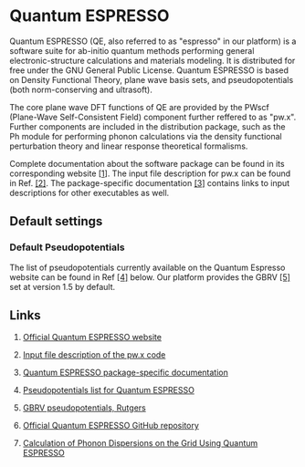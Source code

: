 # Quantum ESPRESSO

Quantum ESPRESSO (QE, also referred to as "espresso" in our platform) is a software suite for ab-initio quantum methods performing general electronic-structure calculations and materials modeling. It is distributed for free under the GNU General Public License. Quantum ESPRESSO is based on Density Functional Theory, plane wave basis sets, and pseudopotentials (both norm-conserving and ultrasoft). 

The core plane wave DFT functions of QE are provided by the PWscf (Plane-Wave Self-Consistent Field) component further reffered to as "pw.x". Further components are included in the distribution package, such as the Ph module for performing phonon calculations via the density functional perturbation theory and linear response theoretical formalisms.

Complete documentation about the software package can be found in its corresponding website [[1](#links)]. The input file description for pw.x can be found in Ref. [[2]](#links). The package-specific documentation [[3]](#links) contains links to input descriptions for other executables as well.

## Default settings

### Default Pseudopotentials

The list of pseudopotentials currently available on the Quantum Espresso website can be found in Ref [[4]](#links) below. Our platform provides the GBRV [[5]](#links) set at version 1.5 by default.

## Links

1. [Official Quantum ESPRESSO website](https://www.quantum-espresso.org/)
2. [Input file description of the pw.x code](https://www.quantum-espresso.org/Doc/INPUT_PW.html)
3. [Quantum ESPRESSO package-specific documentation](https://www.quantum-espresso.org/resources/users-manual/specific-documentation)
4. [Pseudopotentials list for Quantum ESPRESSO](http://www.quantum-espresso.org/pseudopotentials/)
5. [GBRV pseudopotentials, Rutgers](https://www.physics.rutgers.edu/gbrv/)

6. [Official Quantum ESPRESSO GitHub repository](https://github.com/QEF/q-e/tags)
7. [Calculation of Phonon Dispersions on the Grid Using Quantum ESPRESSO](http://users.ictp.it/~pub_off/lectures/lns024/10-giannozzi/10-giannozzi.pdf)

